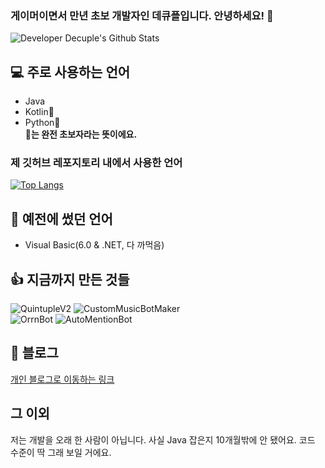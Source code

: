 ### 게이머이면서 만년 초보 개발자인 데큐플입니다. 안녕하세요! 👋

![Developer Decuple's Github Stats](https://github-readme-stats.vercel.app/api?username=playerdecuple&bg_color=30,e96443,904e95&title_color=fff&text_color=fff)

## 💻 주로 사용하는 언어
* Java 
* Kotlin🌱
* Python🌱  
__🌱는 완전 초보자라는 뜻이에요.__

### 제 깃허브 레포지토리 내에서 사용한 언어
[![Top Langs](https://github-readme-stats.vercel.app/api/top-langs/?username=playerdecuple&layout=compact)](https://github.com/playerdecuple/github-readme-stats)


## 📜 예전에 썼던 언어
* Visual Basic(6.0 & .NET, 다 까먹음)

## 👍 지금까지 만든 것들
![QuintupleV2](https://github-readme-stats.vercel.app/api/pin?username=playerdecuple&repo=QuintupleV2&title_color=fff&icon_color=f9f9f9&text_color=9f9f9f&bg_color=151515)
![CustomMusicBotMaker](https://github-readme-stats.vercel.app/api/pin?username=playerdecuple&repo=Custom-MusicBot-Maker&title_color=fff&icon_color=f9f9f9&text_color=9f9f9f&bg_color=151515)  
![OrrnBot](https://github-readme-stats.vercel.app/api/pin?username=playerdecuple&repo=OrrnBotPython&title_color=fff&icon_color=f9f9f9&text_color=9f9f9f&bg_color=151515)
![AutoMentionBot](https://github-readme-stats.vercel.app/api/pin?username=playerdecuple&repo=AutoMentionBot&title_color=fff&icon_color=f9f9f9&text_color=9f9f9f&bg_color=151515)

## 💬 블로그
[개인 블로그로 이동하는 링크](https://playerdecuple.github.io/)
  
  
## 그 이외
저는 개발을 오래 한 사람이 아닙니다. 사실 Java 잡은지 10개월밖에 안 됐어요. 코드 수준이 딱 그래 보일 거에요.

<!--
**playerdecuple/playerdecuple** is a ✨ _special_ ✨ repository because its `README.md` (this file) appears on your GitHub profile.

Here are some ideas to get you started:

- 🔭 I’m currently working on ...
- 🌱 I’m currently learning ...
- 👯 I’m looking to collaborate on ...
- 🤔 I’m looking for help with ...
- 💬 Ask me about ...
- 📫 How to reach me: ...
- 😄 Pronouns: ...
- ⚡ Fun fact: ...
-->
